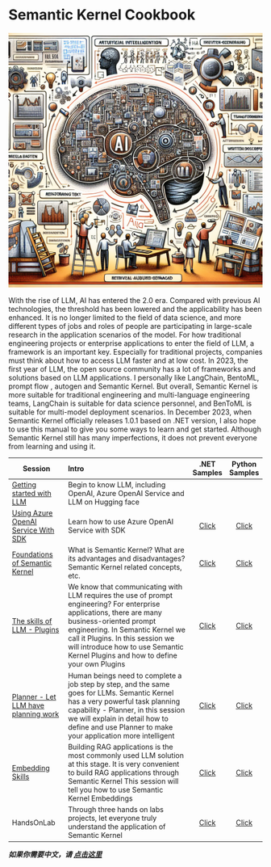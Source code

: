 # **Semantic Kernel Cookbook**

![cover](imgs/cover.png)

With the rise of LLM, AI has entered the 2.0 era. Compared with previous AI technologies, the threshold has been lowered and the applicability has been enhanced. It is no longer limited to the field of data science, and more different types of jobs and roles of people are participating in large-scale research in the application scenarios of the model. For how traditional engineering projects or enterprise applications to enter the field of LLM, a framework is an important key. Especially for traditional projects, companies must think about how to access LLM faster and at low cost. In 2023, the first year of LLM, the open source community has a lot of frameworks and solutions based on LLM applications. I personally like LangChain, BentoML, prompt flow , autogen and Semantic Kernel. But overall, Semantic Kernel is more suitable for traditional engineering and multi-language engineering teams, LangChain is suitable for data science personnel, and BenToML is suitable for multi-model deployment scenarios. In December 2023, when Semantic Kernel officially releases 1.0.1 based on .NET version, I also hope to use this manual to give you some ways to learn and get started. Although Semantic Kernel still has many imperfections, it does not prevent everyone from learning and using it.

| Session  | Intro | <center>.NET<br/> Samples</center> | <center>Python <br/>Samples</center> |
|----------|:----------|:-------------:|------:|
| [Getting started with LLM](https://github.com/kinfey/SemanticKernelCookBook/blob/main/docs/en/00.IntroduceLLM.md) | Begin to know LLM, including OpenAI, Azure OpenAI Service and LLM on Hugging face |  |  |
| [Using Azure OpenAI Service With SDK](https://github.com/kinfey/SemanticKernelCookBook/blob/main/docs/en/01.UsingAzureOpenAIServiceWithSDK.md)  |  Learn how to use Azure OpenAI Service with SDK  |  <center>[Click](https://github.com/kinfey/SemanticKernelCookBook/blob/main/notebooks/dotNET/01/dotNETSDKAOAIDemo.ipynb)</center> | <center>[Click](https://github.com/kinfey/SemanticKernelCookBook/blob/main/notebooks/python/01/PythonSDKAOAIDemo.ipynb)</center> |
| [Foundations of Semantic Kernel](https://github.com/kinfey/SemanticKernelCookBook/blob/main/docs/en/02.IntroduceSemanticKernel.md)  | What is Semantic Kernel? What are its advantages and disadvantages? Semantic Kernel related concepts, etc. | <center>[Click](https://github.com/kinfey/SemanticKernelCookBook/blob/main/notebooks/dotNET/02/LearnSK.ipynb)</center> | <center>[Click](https://github.com/kinfey/SemanticKernelCookBook/blob/main/notebooks/python/02/LearnSK.ipynb)</center> |
| [The skills of LLM - Plugins](https://github.com/kinfey/SemanticKernelCookBook/blob/main/docs/en/03.Plugins.md) | We know that communicating with LLM requires the use of prompt engineering? For enterprise applications, there are many business-oriented prompt engineering. In Semantic Kernel we call it Plugins. In this session we will introduce how to use Semantic Kernel Plugins and how to define your own Plugins | <center>[Click](https://github.com/kinfey/SemanticKernelCookBook/blob/main/notebooks/dotNET/03/PluginWithSK.ipynb)</center> | <center>[Click](https://github.com/kinfey/SemanticKernelCookBook/blob/main/notebooks/python/03/FunctionCallWithSK.ipynb)</center> |
| [Planner - Let LLM have planning work](https://github.com/kinfey/SemanticKernelCookBook/blob/main/docs/en/04.Planner.md) | Human beings need to complete a job step by step, and the same goes for LLMs. Semantic Kernel has a very powerful task planning capability - Planner, in this session we will explain in detail how to define and use Planner to make your application more intelligent | <center>[Click](https://github.com/kinfey/SemanticKernelCookBook/blob/main/notebooks/dotNET/04/PlannerWithSK.ipynb)</center> | <center>[Click](https://github.com/kinfey/SemanticKernelCookBook/blob/main/notebooks/python/04/PlannerWithSK.ipynb)</center> |
| [Embedding Skills](https://github.com/kinfey/SemanticKernelCookBook/blob/main/docs/en/05.Embeddings.md)  | Building RAG applications is the most commonly used LLM solution at this stage. It is very convenient to build RAG applications through Semantic Kernel This session will tell you how to use Semantic Kernel Embeddings  | <center>[Click](https://github.com/kinfey/SemanticKernelCookBook/blob/main/notebooks/dotNET/05/EmbeddingsWithSK.ipynb)</center> | <center>[Click](https://github.com/kinfey/SemanticKernelCookBook/blob/main/notebooks/python/05/EmbeddingsWithSK.ipynb)</center> |
| HandsOnLab | Through three hands on labs projects, let everyone truly understand the application of Semantic Kernel | <center>[Click](https://github.com/kinfey/SemanticKernelCookBook/tree/main/workshop/dotNET)</center> | <center>[Click](https://github.com/kinfey/SemanticKernelCookBook/tree/main/workshop/python)</center> |


***如果你需要中文，请 [点击这里](https://github.com/kinfey/SemanticKernelCookBook/blob/main/README.zh-cn.md)***

